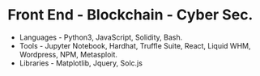 # Front End - Blockchain - Cyber Sec.
- Languages - Python3, JavaScript, Solidity, Bash.
- Tools - Jupyter Notebook, Hardhat, Truffle Suite, React, Liquid WHM, Wordpress, NPM, Metasploit.
- Libraries - Matplotlib, Jquery, Solc.js

<!---
ChristianGobin/ChristianGobin is a ✨ special ✨ repository because its `README.md` (this file) appears on your GitHub profile.
You can click the Preview link to take a look at your changes.
--->
